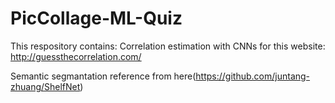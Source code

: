 # PicCollage-ML-Quiz


This respository contains:
  Correlation estimation with CNNs for this website: http://guessthecorrelation.com/
  
  Semantic segmantation reference from here(https://github.com/juntang-zhuang/ShelfNet)
